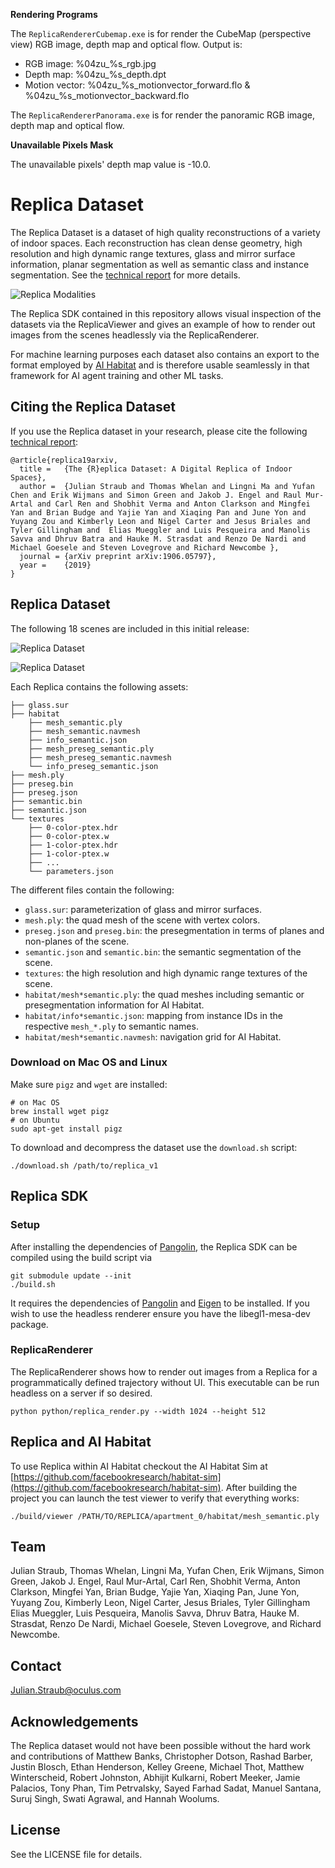 **Rendering Programs**

The `ReplicaRendererCubemap.exe` is for render the CubeMap (perspective view) RGB image, depth map and optical flow.
Output is:
- RGB image: %04zu_%s_rgb.jpg
- Depth map: %04zu_%s_depth.dpt
- Motion vector: %04zu_%s_motionvector_forward.flo & %04zu_%s_motionvector_backward.flo

The `ReplicaRendererPanorama.exe` is for render the panoramic RGB image, depth map and optical flow.

**Unavailable Pixels Mask**

The unavailable pixels' depth map value is -10.0.

# Replica Dataset

The Replica Dataset is a dataset of high quality reconstructions of a
variety of indoor spaces. Each reconstruction has clean dense geometry, high
resolution and high dynamic range textures, glass and mirror surface
information, planar segmentation as well as
semantic class and instance segmentation.
See the [technical report](https://arxiv.org/abs/1906.05797) for more details.

![Replica Modalities](./assets/ReplicaModalities.png)

The Replica SDK contained in this repository allows visual inspection of the
datasets via the ReplicaViewer and gives an example of how to render out images
from the scenes headlessly via the ReplicaRenderer. 

For machine learning purposes each dataset also contains an export to the format
employed by [AI Habitat](https://www.aihabitat.org/) and is therefore usable
seamlessly in that framework for AI agent training and other ML tasks.

## Citing the Replica Dataset

If you use the Replica dataset in your research, please cite the following
[technical report](https://arxiv.org/abs/1906.05797):
```
@article{replica19arxiv,
  title =   {The {R}eplica Dataset: A Digital Replica of Indoor Spaces},
  author =  {Julian Straub and Thomas Whelan and Lingni Ma and Yufan Chen and Erik Wijmans and Simon Green and Jakob J. Engel and Raul Mur-Artal and Carl Ren and Shobhit Verma and Anton Clarkson and Mingfei Yan and Brian Budge and Yajie Yan and Xiaqing Pan and June Yon and Yuyang Zou and Kimberly Leon and Nigel Carter and Jesus Briales and  Tyler Gillingham and  Elias Mueggler and Luis Pesqueira and Manolis Savva and Dhruv Batra and Hauke M. Strasdat and Renzo De Nardi and Michael Goesele and Steven Lovegrove and Richard Newcombe },
  journal = {arXiv preprint arXiv:1906.05797},
  year =    {2019}
}
```

## Replica Dataset

The following 18 scenes are included in this initial release:

![Replica Dataset](./assets/ReplicaDataset.png)

![Replica Dataset](./assets/ReplicaDatasetFRL.png)

Each Replica contains the following assets:
```
├── glass.sur
├── habitat
    ├── mesh_semantic.ply 
    ├── mesh_semantic.navmesh
    ├── info_semantic.json
    ├── mesh_preseg_semantic.ply 
    ├── mesh_preseg_semantic.navmesh
    └── info_preseg_semantic.json 
├── mesh.ply
├── preseg.bin
├── preseg.json
├── semantic.bin
├── semantic.json
└── textures
    ├── 0-color-ptex.hdr
    ├── 0-color-ptex.w
    ├── 1-color-ptex.hdr
    ├── 1-color-ptex.w
    ├── ...
    └── parameters.json
```
The different files contain the following:
- `glass.sur`: parameterization of glass and mirror surfaces.
- `mesh.ply`: the quad mesh of the scene with vertex colors.
- `preseg.json` and `preseg.bin`: the presegmentation in terms of planes and non-planes of the scene.
- `semantic.json` and `semantic.bin`: the semantic segmentation of the scene.
- `textures`: the high resolution and high dynamic range textures of the scene.
- `habitat/mesh*semantic.ply`: the quad meshes including semantic or presegmentation information for AI Habitat. 
- `habitat/info*semantic.json`: mapping from instance IDs in the respective `mesh_*.ply` to semantic names.
- `habitat/mesh*semantic.navmesh`: navigation grid for AI Habitat.

### Download on Mac OS and Linux
Make sure `pigz` and `wget` are installed:
```
# on Mac OS
brew install wget pigz
# on Ubuntu
sudo apt-get install pigz
```
To download and decompress the dataset use the `download.sh` script:
```
./download.sh /path/to/replica_v1
```

## Replica SDK

### Setup
After installing the dependencies of [Pangolin](https://github.com/stevenlovegrove/Pangolin),
the Replica SDK can be compiled using the build script via
```
git submodule update --init
./build.sh
```
It requires the dependencies of
[Pangolin](https://github.com/stevenlovegrove/Pangolin) and
[Eigen](https://github.com/eigenteam/eigen-git-mirror)
to be installed. If you wish to use the headless renderer ensure you have the libegl1-mesa-dev package.

### ReplicaRenderer

The ReplicaRenderer shows how to render out images from a Replica for a
programmatically defined trajectory without UI. This executable can be run
headless on a server if so desired. 

```
python python/replica_render.py --width 1024 --height 512
```

## Replica and AI Habitat

To use Replica within AI Habitat checkout the AI Habitat Sim at [https://github.com/facebookresearch/habitat-sim](https://github.com/facebookresearch/habitat-sim).
After building the project you can launch the test viewer to verify that everything works:
```
./build/viewer /PATH/TO/REPLICA/apartment_0/habitat/mesh_semantic.ply
```

## Team 

Julian Straub,  Thomas Whelan, Lingni Ma, Yufan Chen, Erik Wijmans, Simon Green, Jakob J. Engel, Raul Mur-Artal, Carl Ren, Shobhit Verma, Anton Clarkson, Mingfei Yan, Brian Budge, Yajie Yan, Xiaqing Pan, June Yon, Yuyang Zou, Kimberly Leon, Nigel Carter, Jesus Briales,  Tyler Gillingham Elias Mueggler, Luis Pesqueira, Manolis Savva, Dhruv Batra, Hauke M. Strasdat, Renzo De Nardi, Michael Goesele, Steven Lovegrove, and Richard Newcombe.

## Contact

[Julian.Straub@oculus.com](Julian.Straub@oculus.com)

## Acknowledgements

The Replica dataset would not have been possible without the hard work and contributions of Matthew Banks, Christopher Dotson, Rashad Barber, Justin Blosch, Ethan Henderson, Kelley Greene, Michael Thot, Matthew Winterscheid, Robert Johnston, Abhijit Kulkarni, Robert Meeker, Jamie Palacios, Tony Phan, Tim Petrvalsky, Sayed Farhad Sadat, Manuel Santana, Suruj Singh, Swati Agrawal, and Hannah Woolums.

## License

See the LICENSE file for details.
